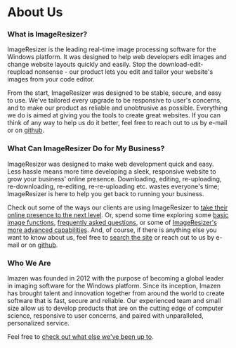# About Us

### What is ImageResizer?

ImageResizer is the leading real-time image processing software for the Windows platform. It was designed to help web developers edit images and change website layouts quickly and easily. Stop the download-edit-reupload nonsense - our product lets you edit and tailor your website's images from your code editor.

From the start, ImageResizer was designed to be stable, secure, and easy to use. We've tailored every upgrade to be responsive to user's concerns, and to make our product as reliable and unobtrusive as possible. Everything we do is aimed at giving you the tools to create great websites. If you can think of any way to help us do it better, feel free to reach out to us by e-mail or on [github](http://github.com/imazen.resizer). 

### What Can ImageResizer Do for My Business?

ImageResizer was designed to make web development quick and easy. Less hassle means more time developing a sleek, responsive website to grow your business' online presence. Downloading, editing, re-uploading, re-downloading, re-editing, re-re-uploading etc. wastes everyone's time; ImageResizer is here to help you get back to running your business.

Check out some of the ways our clients are using ImageResizer to [take their online presence to the next level](/docs/benefits/customers). Or, spend some time exploring some [basic image functions](/docs/basics), [frequently asked questions](/docs/faq), or some of [ImageResizer's more advanced capabilities](/docs/benefits/comprehensive). And, of course, if there is anything else you want to know about us, feel free to [search the site](/search) or reach out to us by e-mail or on [github](http://github.com/imazen.resizer). 

### Who We Are

Imazen was founded in 2012 with the purpose of becoming a global leader in imaging software for the Windows platform. Since its inception, Imazen has brought talent and innovation together from around the world to create software that is fast, secure and reliable. Our experienced team and small size allow us to develop products that are on the cutting edge of computer science, responsive to user concerns, and paired with unparalleled, personalized service.

Feel free to [check out what else we've been up to](http://www.imazen.io/software).
